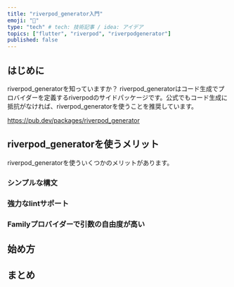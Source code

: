 ```yaml
---
title: "riverpod_generator入門"
emoji: "👾"
type: "tech" # tech: 技術記事 / idea: アイデア
topics: ["flutter", "riverpod", "riverpodgenerator"]
published: false
---
```

## はじめに
riverpod_generatorを知っていますか？
riverpod_generatorはコード生成でプロバイダーを定義するriverpodのサイドパッケージです。公式でもコード生成に抵抗がなければ、riverpod_generatorを使うことを推奨しています。

https://pub.dev/packages/riverpod_generator

## riverpod_generatorを使うメリット
riverpod_generatorを使ういくつかのメリットがあります。

### シンプルな構文

### 強力なlintサポート

### Familyプロバイダーで引数の自由度が高い

## 始め方

## まとめ